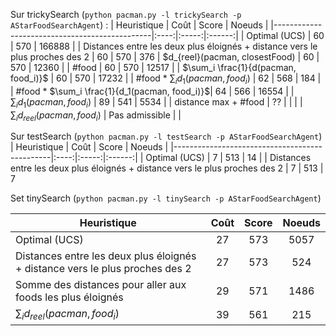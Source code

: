 <style TYPE="text/css">
code.has-jax {font: inherit; font-size: 100%; background: inherit; border: inherit;}
</style>
<script type="text/x-mathjax-config">
MathJax.Hub.Config({
    tex2jax: {
        inlineMath: [['$','$'], ['\\(','\\)']],
        skipTags: ['script', 'noscript', 'style', 'textarea', 'pre'] // removed 'code' entry
    }
});
MathJax.Hub.Queue(function() {
    var all = MathJax.Hub.getAllJax(), i;
    for(i = 0; i < all.length; i += 1) {
        all[i].SourceElement().parentNode.className += ' has-jax';
    }
});
</script>
<script type="text/javascript" src="https://cdn.mathjax.org/mathjax/latest/MathJax.js?config=TeX-AMS-MML_HTMLorMML"></script>

Sur trickySearch (`python pacman.py -l trickySearch -p AStarFoodSearchAgent`) :
| Heuristique                                   | Coût | Score | Noeuds |
|-----------------------------------------------|:----:|:-----:|:------:|
| Optimal (UCS)                                 | 60   | 570   | 166888 |
| Distances entre les deux plus éloignés + distance vers le plus proches des 2 | 60 | 570 | 376
| $d_{reel}(pacman, closestFood)                | 60   | 570   | 12360  |
| #food                                         | 60   | 570   | 12517  |
| $\sum_i \frac{1}{d(pacman, food_i)}$          | 60   | 570   | 17232  |
| #food * $\sum_i d_1(pacman, food_i)$          | 62   | 568   | 184    |
| #food * $\sum_i \frac{1}{d_1(pacman, food_i)}$| 64   | 566   | 16554  |
| $\sum_i d_1(pacman, food_i)$                  | 89   | 541   | 5534   |
| distance max + #food                          | ??   |       |        |
| $\sum_i d_{reel}(pacman, food_i)$             | Pas admissible |      |

Sur testSearch (`python pacman.py -l testSearch -p AStarFoodSearchAgent`)
| Heuristique                                   | Coût | Score | Noeuds |
|-----------------------------------------------|:----:|:-----:|:------:|
| Optimal (UCS)                                 | 7    | 513   | 14     |
| Distances entre les deux plus éloignés + distance vers le plus proches des 2 | 7 | 513 | 7

Set tinySearch (`python pacman.py -l tinySearch -p AStarFoodSearchAgent`)

| Heuristique                                   | Coût | Score | Noeuds |
|-----------------------------------------------|:----:|:-----:|:------:|
| Optimal (UCS)                                 | 27   | 573   | 5057   |
| Distances entre les deux plus éloignés + distance vers le plus proches des 2 | 27 | 573 | 524
| Somme des distances pour aller aux foods les plus éloignés  | 29 | 571 | 1486|
| $\sum_i d_{reel}(pacman, food_i)$             | 39   | 561   | 215    |